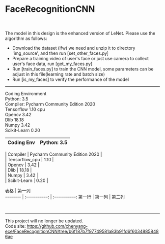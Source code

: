 # FaceRecognitionCNN

<br>
<br>
The model in this design is the enhanced version of LeNet. Please use the algorithm as follows:  


- Download the dataset (lfw) we need and unzip it to directory 'img_source', and then run [set_other_faces.py]    
- Prepare a training video of user's face or just use camera to collect user's face data, run [get_my_faces.py]  
- Run [train_faces.py] to train the CNN model, some parameters can be adjust in this file(learning rate and batch size)  
- Run [is_my_faces] to verify the performance of the model  
  
---

Coding Environment  
Python: 3.5  
Compiler: Pycharm Community Edition 2020  
Tensorflow	1.10  cpu  
Opencv	3.42  
Dlib	18.18  
Numpy	3.42  
Scikit-Learn	0.20  


|  Coding Env  |  Python: 3.5  |
|  ----  | ----  |  

| Compiler | Pycharm Community Edition 2020  |  
| Tensorflow_cpu  | 1.10 |  
| Opencv  | 3.42 |  
| Dlib  | 18.18 |  
| Numpy  | 3.42 |  
| Scikit-Learn  | 0.20 |  

 表格      | 第一列     
 -------- | :-----------:  | :-----------: 
 第一行     | 第一列     | 第二列     

<br>

---  
This project will no longer be updated.  
Code site: https://github.com/chenyang-ece/FaceRecognitionCNN/tree/b6f187b7f97749581a83b91fd6f60348858486ae  
